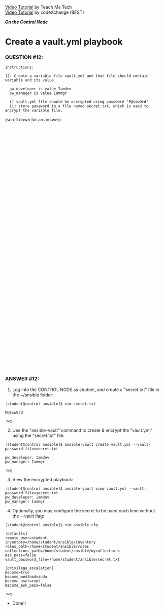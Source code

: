 <a href="https://www.youtube.com/watch?v=Hfdhnn3bHdw&list=PLYB6dfdhWDePZf4fd4YgGGtSX_vHKv5vz&index=15">Video Tutorial</a> by Teach Me Tech \
<a href="https://www.youtube.com/watch?v=ZRWzucbEoVU&list=PLL_setXLS0tiYMipvQI4oUGkJwhOhn42J&index=12">Video Tutorial</a> by codeXchange (BEST)

***On the Control Node***

# Create a vault.yml playbook
### QUESTION #12:
```
Instructions:

﻿12. Create a variable file vault.yml and that file should contain variable and its value.

  pw_developer is value Iamdev
  pw_manager is value Iammgr

  i) vault.yml file should be encrypted using password "P@ssw0rd"
  ii) store password in a file named secret.txt, which is used to encrypt the variable file.
```

(scroll down for an answer)
<br/><br/><br/><br/><br/><br/><br/><br/><br/><br/><br/><br/><br/><br/><br/><br/><br/><br/><br/><br/><br/><br/><br/><br/>
<br/><br/><br/><br/><br/><br/><br/><br/><br/><br/><br/><br/><br/><br/><br/><br/><br/><br/><br/><br/><br/><br/><br/><br/>

### ANSWER #12:
1) Log into the CONTROL NODE as student, and create a "secret.txt" file in the ~/ansible folder:
```
[student@control ansible]$ vim secret.txt

P@ssw0rd

:wq
```

2) Use the "ansible-vault" command to create & encrypt the "vault.yml" using the "secret.txt" file:
```
[student@control ansible]$ ansible-vault create vault.yml --vault-password-file=secret.txt

pw_developer: Iamdev
pw_manager: Iammgr

:wq
``` 

3) View the encrypted playbook:
```
[student@control ansible]$ ansible-vault view vault.yml --vault-password-file=secret.txt
pw_developer: Iamdev
pw_manager: Iammgr
```

4) Optionally, you may configure the secret to be used each time without the --vault flag:
```
[student@control ansible]$ vim ansible.cfg

[defaults]
remote_user=student
inventory=/home/student/ansible/inventory
roles_path=/home/student/ansible/roles
collections_path=/home/student/ansible/mycollections
ask_pass=false
vault_password_file=/home/student/ansible/secret.txt

[privilege_escalation]
become=true
become_medthod=sudo
become_user=root
become_ask_pass=false

:wq
```

* Done!!
